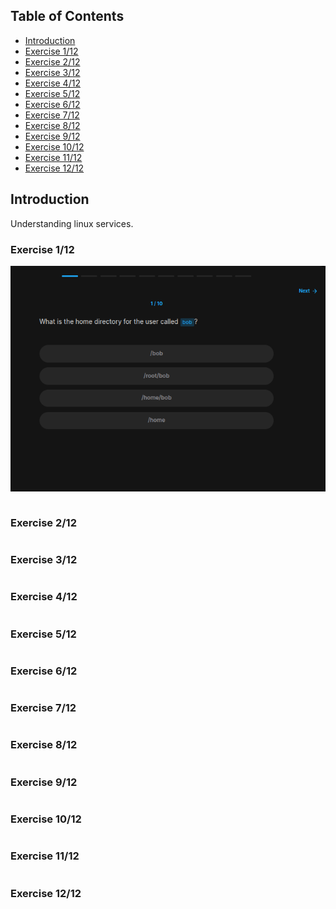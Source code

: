 ## Table of Contents

- [Introduction](#introduction)
- [Exercise 1/12](#exercise-112)
- [Exercise 2/12](#exercise-212)
- [Exercise 3/12](#exercise-312)
- [Exercise 4/12](#exercise-412)
- [Exercise 5/12](#exercise-512)
- [Exercise 6/12](#exercise-612)
- [Exercise 7/12](#exercise-712)
- [Exercise 8/12](#exercise-812)
- [Exercise 9/12](#exercise-912)
- [Exercise 10/12](#exercise-1012)
- [Exercise 11/12](#exercise-1112)
- [Exercise 12/12](#exercise-1212)


##  Introduction

Understanding linux services.

### Exercise 1/12

![alt text](image-1.png)

```bash

```
### Exercise 2/12

```bash

```
### Exercise 3/12

```bash

```
### Exercise 4/12

```bash

```
### Exercise 5/12

```bash

```
### Exercise 6/12

```bash

```
### Exercise 7/12

```bash

```
### Exercise 8/12

```bash

```
### Exercise 9/12


```bash

```
### Exercise 10/12


```bash

```
### Exercise 11/12


```bash

```
### Exercise 12/12


```bash

```